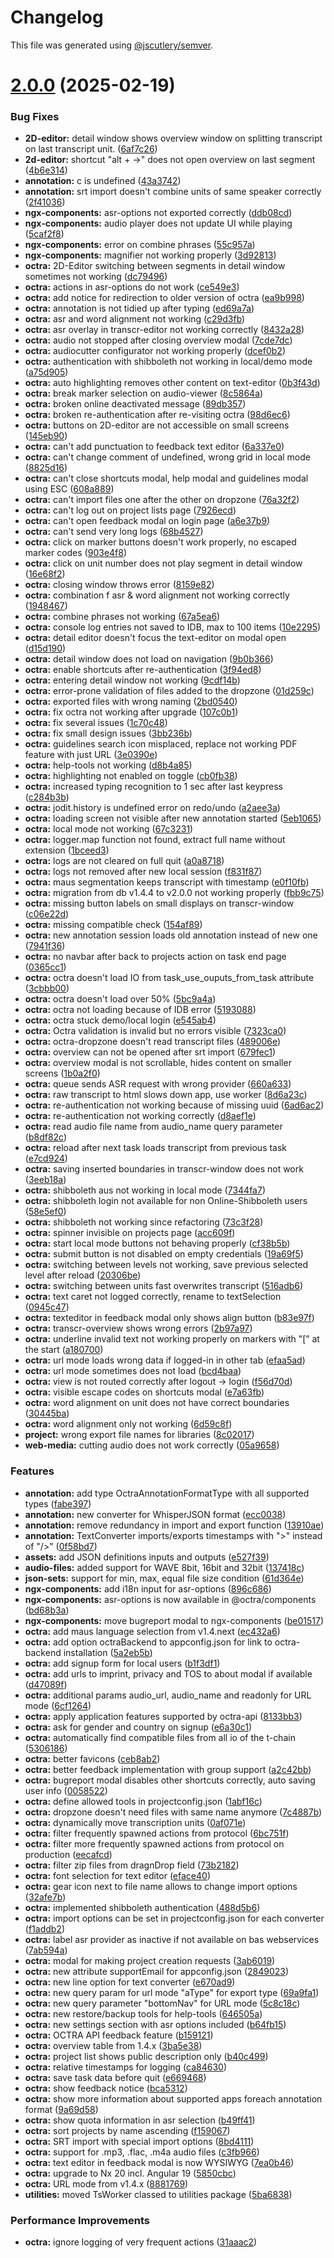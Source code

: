 # Changelog

This file was generated using [@jscutlery/semver](https://github.com/jscutlery/semver).

# [2.0.0](https://github.com/IPS-LMU/octra/compare/octra-1.4.4...octra-2.0.0) (2025-02-19)

### Bug Fixes

- **2D-editor:** detail window shows overview window on splitting transcript on last transcript unit. ([6af7c26](https://github.com/IPS-LMU/octra/commit/6af7c26e0db1149e3e3cd3a98b4822b6e802083a))
- **2d-editor:** shortcut "alt + ->" does not open overview on last segment ([4b6e314](https://github.com/IPS-LMU/octra/commit/4b6e31493cd80c844bf1ff02b07a66d86194b23c))
- **annotation:** c is undefined ([43a3742](https://github.com/IPS-LMU/octra/commit/43a3742f113215998bc44f968dbf10498a91e842))
- **annotation:** srt import doesn't combine units of same speaker correctly ([2f41036](https://github.com/IPS-LMU/octra/commit/2f41036a90eb756872ccc4118729f989c9910243))
- **ngx-components:** asr-options not exported correctly ([ddb08cd](https://github.com/IPS-LMU/octra/commit/ddb08cd6138334476e7ec2bcf935652f9f025050))
- **ngx-components:** audio player does not update UI while playing ([5caf2f8](https://github.com/IPS-LMU/octra/commit/5caf2f87aa595f80c605fdeda76c73315ecb54fd))
- **ngx-components:** error on combine phrases ([55c957a](https://github.com/IPS-LMU/octra/commit/55c957a889de4cd227bdb2dc953d2871b65f276b))
- **ngx-components:** magnifier not working properly ([3d92813](https://github.com/IPS-LMU/octra/commit/3d928137a9afcb285477dc13e6b0310d17d7b01f))
- **octra:** 2D-Editor switching between segments in detail window sometimes not working ([dc79496](https://github.com/IPS-LMU/octra/commit/dc7949691162d64a793497eb3621e9b38c2b996f))
- **octra:** actions in asr-options do not work ([ce549e3](https://github.com/IPS-LMU/octra/commit/ce549e368159ea87b22f49340e638c8ef847a6e4))
- **octra:** add notice for redirection to older version of octra ([ea9b998](https://github.com/IPS-LMU/octra/commit/ea9b998a0443e6d198fa816068c6668301eb251a))
- **octra:** annotation is not tidied up after typing ([ed69a7a](https://github.com/IPS-LMU/octra/commit/ed69a7ad64937aa51f233bb7cfafc360bc9904d3))
- **octra:** asr and word alignment not working ([c29d3fb](https://github.com/IPS-LMU/octra/commit/c29d3fb849ae5f4b8c067faa7b4474c28cfc4a9e))
- **octra:** asr overlay in transcr-editor not working correctly ([8432a28](https://github.com/IPS-LMU/octra/commit/8432a28cbf6684380b083f44ce711ee31372b480))
- **octra:** audio not stopped after closing overview modal ([7cde7dc](https://github.com/IPS-LMU/octra/commit/7cde7dc1a8ed2e382bbdad1483009bb9ad0cb9ad))
- **octra:** audiocutter configurator not working properly ([dcef0b2](https://github.com/IPS-LMU/octra/commit/dcef0b24719eaff53ad1a0620fc6cb3cb87cdc8e))
- **octra:** authentication with shibboleth not working in local/demo mode ([a75d905](https://github.com/IPS-LMU/octra/commit/a75d90528a185ba2104e927c78c2995a2224fb80))
- **octra:** auto highlighting removes other content on text-editor ([0b3f43d](https://github.com/IPS-LMU/octra/commit/0b3f43d6b8064b52ed363be2735ffdd158bb4f7b))
- **octra:** break marker selection on audio-viewer ([8c5864a](https://github.com/IPS-LMU/octra/commit/8c5864a6076210632d37094994cfd71eec7694df))
- **octra:** broken online deactivated message ([89db357](https://github.com/IPS-LMU/octra/commit/89db3572517ffa45207da774933e5801a09e275d))
- **octra:** broken re-authentication after re-visiting octra ([98d6ec6](https://github.com/IPS-LMU/octra/commit/98d6ec6f022bcec67e37ed8174badadda82ba26c))
- **octra:** buttons on 2D-editor are not accessible on small screens ([145eb90](https://github.com/IPS-LMU/octra/commit/145eb90afcfff94bafa9ff422028f4f87308162f))
- **octra:** can't add punctuation to feedback text editor ([6a337e0](https://github.com/IPS-LMU/octra/commit/6a337e027c6b7562d763aaff346b1c88397a0f46))
- **octra:** can't change comment of undefined, wrong grid in local mode ([8825d16](https://github.com/IPS-LMU/octra/commit/8825d1622beb989da34b1bbe30f89df44d647493))
- **octra:** can't close shortcuts modal, help modal and guidelines modal using ESC ([608a889](https://github.com/IPS-LMU/octra/commit/608a8898f3dfe5665da99bcdc4350bf4e56921bd))
- **octra:** can't import files one after the other on dropzone ([76a32f2](https://github.com/IPS-LMU/octra/commit/76a32f268588a5bc60f119c8b5e3eb56a65332a7))
- **octra:** can't log out on project lists page ([7926ecd](https://github.com/IPS-LMU/octra/commit/7926ecde986dc684ee5b52dbb3a27d9f3b28b256))
- **octra:** can't open feedback modal on login page ([a6e37b9](https://github.com/IPS-LMU/octra/commit/a6e37b956d2509ac73fed31cdd68b70a4b929f16))
- **octra:** can't send very long logs ([68b4527](https://github.com/IPS-LMU/octra/commit/68b4527c407750991a54090a1a8e1d54620e1a1f))
- **octra:** click on marker buttons doesn't work properly, no escaped marker codes ([903e4f8](https://github.com/IPS-LMU/octra/commit/903e4f886f3cdc40fd99ec37bfdd6539317b0cf9))
- **octra:** click on unit number does not play segment in detail window ([16e68f2](https://github.com/IPS-LMU/octra/commit/16e68f2d679502e28109868ccb8187a25f2c7459))
- **octra:** closing window throws error ([8159e82](https://github.com/IPS-LMU/octra/commit/8159e827bd34571e9977c0617ff7c8826059ce55))
- **octra:** combination f asr & word alignment not working correctly ([1948467](https://github.com/IPS-LMU/octra/commit/194846784ec000ec745ea0e20d4d3006009bd0e5))
- **octra:** combine phrases not working ([67a5ea6](https://github.com/IPS-LMU/octra/commit/67a5ea69af37f5cf612a910467ce0967710c54b1))
- **octra:** console log entries not saved to IDB, max to 100 items ([10e2295](https://github.com/IPS-LMU/octra/commit/10e2295b2ce11231ded3a73676dc2938e4a889f9))
- **octra:** detail editor doesn't focus the text-editor on modal open ([d15d190](https://github.com/IPS-LMU/octra/commit/d15d190f9b9e6fa1ea60580f98ab72475bfaaea2))
- **octra:** detail window does not load on navigation ([9b0b366](https://github.com/IPS-LMU/octra/commit/9b0b366d86323668ffae70a7e735ce1703e0a7c1))
- **octra:** enable shortcuts after re-authentication ([3f94ed8](https://github.com/IPS-LMU/octra/commit/3f94ed8bf1f89674d0c5686383718e175b9fd18c))
- **octra:** entering detail window not working ([9cdf14b](https://github.com/IPS-LMU/octra/commit/9cdf14b2e2120bf711ed4a1f8050d71afde78b96))
- **octra:** error-prone validation of files added to the dropzone ([01d259c](https://github.com/IPS-LMU/octra/commit/01d259ca7e805917265d488c076fe4a44262a8f0))
- **octra:** exported files with wrong naming ([2bd0540](https://github.com/IPS-LMU/octra/commit/2bd05403b3cc8e7c1f6d7e0b647e378f2aa1996d))
- **octra:** fix octra not working after upgrade ([107c0b1](https://github.com/IPS-LMU/octra/commit/107c0b14a77ec26f3cc6f60d484a2fd987dcb48f))
- **octra:** fix several issues ([1c70c48](https://github.com/IPS-LMU/octra/commit/1c70c48d58351cae4adae18e632ef9746fcd69a1))
- **octra:** fix small design issues ([3bb236b](https://github.com/IPS-LMU/octra/commit/3bb236b51d33df1ee601a44e686271089bad8bdb))
- **octra:** guidelines search icon misplaced, replace not working PDF feature with just URL ([3e0390e](https://github.com/IPS-LMU/octra/commit/3e0390e4d8373c72774f862f46c618ac53404f09))
- **octra:** help-tools not working ([d8b4a85](https://github.com/IPS-LMU/octra/commit/d8b4a85fb6c3f8ade33cef48f06e1a295e8a6128))
- **octra:** highlighting not enabled on toggle ([cb0fb38](https://github.com/IPS-LMU/octra/commit/cb0fb384fe555d1e0df0219ffb4f858fc42df5f9))
- **octra:** increased typing recognition to 1 sec after last keypress ([c284b3b](https://github.com/IPS-LMU/octra/commit/c284b3b8bafc184d81b5b393138096bc4bc36a02))
- **octra:** jodit.history is undefined error on redo/undo ([a2aee3a](https://github.com/IPS-LMU/octra/commit/a2aee3a315938d154171b2ac1f32384516ac3829))
- **octra:** loading screen not visible after new annotation started ([5eb1065](https://github.com/IPS-LMU/octra/commit/5eb1065e96aea13ff1e23624fb6dabfbb7b195f1))
- **octra:** local mode not working ([67c3231](https://github.com/IPS-LMU/octra/commit/67c3231986a7be83bfcd2db787d455b2f576bfdd))
- **octra:** logger.map function not found, extract full name without extension ([1bceed3](https://github.com/IPS-LMU/octra/commit/1bceed3e2755e91e78c4c95ad3f8cd098c09fdfd))
- **octra:** logs are not cleared on full quit ([a0a8718](https://github.com/IPS-LMU/octra/commit/a0a871895e89db63e41b9070e27c7addad4ecfd5))
- **octra:** logs not removed after new local session ([f831f87](https://github.com/IPS-LMU/octra/commit/f831f8701f03aa4a068bd7e5a257e56123ccc647))
- **octra:** maus segmentation keeps transcript with timestamp ([e0f10fb](https://github.com/IPS-LMU/octra/commit/e0f10fba54c5c721573cdffe7058a574d89e1da2))
- **octra:** migration from db v1.4.4 to v2.0.0 not working properly ([fbb9c75](https://github.com/IPS-LMU/octra/commit/fbb9c755580b1a8ef0c51b9a7314b0ea909b9077))
- **octra:** missing button labels on small displays on transcr-window ([c06e22d](https://github.com/IPS-LMU/octra/commit/c06e22daac62324ce6d8b713e3533869e0f275f3))
- **octra:** missing compatible check ([154af89](https://github.com/IPS-LMU/octra/commit/154af89f0a5e3bb95fc8d3df494fd8fc5cd75fcb))
- **octra:** new annotation session loads old annotation instead of new one ([7941f36](https://github.com/IPS-LMU/octra/commit/7941f36325f537ad2a6224d3124d0e52b4366d4a))
- **octra:** no navbar after back to projects action on task end page ([0365cc1](https://github.com/IPS-LMU/octra/commit/0365cc19fec0b74da8e82ad033c2fac6ae4c5cc2))
- **octra:** octra doesn't load IO from task_use_ouputs_from_task attribute ([3cbbb00](https://github.com/IPS-LMU/octra/commit/3cbbb004fc7c5be0827c48641dc95ea16e72c378))
- **octra:** octra doesn't load over 50% ([5bc9a4a](https://github.com/IPS-LMU/octra/commit/5bc9a4a75768aaa954491980a774c34175cc53f2))
- **octra:** octra not loading because of IDB error ([5193088](https://github.com/IPS-LMU/octra/commit/5193088417ffdcc2cacb9ce5d65cc4e72dadbb6b))
- **octra:** octra stuck demo/local login ([e545ab4](https://github.com/IPS-LMU/octra/commit/e545ab4c857466edfe41bdedfb762a912336410e))
- **octra:** Octra validation is invalid but no errors visible ([7323ca0](https://github.com/IPS-LMU/octra/commit/7323ca093647c6ef84573ab7917ecb7927cab70d))
- **octra:** octra-dropzone doesn't read transcript files ([489006e](https://github.com/IPS-LMU/octra/commit/489006e05ca6cf98e7572ce4d168845bd60b9dcf))
- **octra:** overview can not be opened after srt import ([679fec1](https://github.com/IPS-LMU/octra/commit/679fec11d298a2998d584ed83c82fed83059f242))
- **octra:** overview modal is not scrollable, hides content on smaller screens ([1b0a2f0](https://github.com/IPS-LMU/octra/commit/1b0a2f0cffb3e2a4595100c9e4335689b32520b7))
- **octra:** queue sends ASR request with wrong provider ([660a633](https://github.com/IPS-LMU/octra/commit/660a633dea9aec40ab802d91ac0d7be504822ef2))
- **octra:** raw transcript to html slows down app, use worker ([8d6a23c](https://github.com/IPS-LMU/octra/commit/8d6a23caf0cff2dcce1f9b3c090f1d163221e521))
- **octra:** re-authentication not working because of missing uuid ([6ad6ac2](https://github.com/IPS-LMU/octra/commit/6ad6ac262dab0d4956cd511634095b1670ab435e))
- **octra:** re-authentication not working correctly ([d8aef1e](https://github.com/IPS-LMU/octra/commit/d8aef1e3d1f54aa5f7049f6787a28c8d2296f0e1))
- **octra:** read audio file name from audio_name query parameter ([b8df82c](https://github.com/IPS-LMU/octra/commit/b8df82ce4e0bddf63af0ceffa29f00c92f216042))
- **octra:** reload after next task loads transcript from previous task ([e7cd924](https://github.com/IPS-LMU/octra/commit/e7cd92450276234eab3c003333c725cd0070cccc))
- **octra:** saving inserted boundaries in transcr-window does not work ([3eeb18a](https://github.com/IPS-LMU/octra/commit/3eeb18aede44e9a720bc8678ccd4a8b12da84a17))
- **octra:** shibboleth aus not working in local mode ([7344fa7](https://github.com/IPS-LMU/octra/commit/7344fa7a752ba0a6d59dd9546dd4870c469c34cd))
- **octra:** shibboleth login not available for non Online-Shibboleth users ([58e5ef0](https://github.com/IPS-LMU/octra/commit/58e5ef0e0f186aa7c79873f69a59ad8c255f4cea))
- **octra:** shibboleth not working since refactoring ([73c3f28](https://github.com/IPS-LMU/octra/commit/73c3f28ca8d5e672bcdcf73d20c2b54f87c2f44d))
- **octra:** spinner invisible on projects page ([acc609f](https://github.com/IPS-LMU/octra/commit/acc609fd31b356e6d618411a2b82f7362980b832))
- **octra:** start local mode buttons not behaving properly ([cf38b5b](https://github.com/IPS-LMU/octra/commit/cf38b5bc4d359f016bcae2d694c1a5a64b4e597c))
- **octra:** submit button is not disabled on empty credentials ([19a69f5](https://github.com/IPS-LMU/octra/commit/19a69f5492f2dbecefa0c0e58b2ee0caef60a936))
- **octra:** switching between levels not working, save previous selected level after reload ([20306be](https://github.com/IPS-LMU/octra/commit/20306beb7678a435807ca4e81c5bd9b8bdf3d388))
- **octra:** switching between units fast overwrites transcript ([516adb6](https://github.com/IPS-LMU/octra/commit/516adb6d8d2289db3e90b04381f13909833a02e7))
- **octra:** text caret not logged correctly, rename to textSelection ([0945c47](https://github.com/IPS-LMU/octra/commit/0945c476801fdb32dc705914187de0e4c251d5be))
- **octra:** texteditor in feedback modal only shows align button ([b83e97f](https://github.com/IPS-LMU/octra/commit/b83e97f3676b020d6f7b774d7ec98f808e30ed44))
- **octra:** transcr-overview shows wrong errors ([2b97a97](https://github.com/IPS-LMU/octra/commit/2b97a976e2156b265b1661369e6ccaf6f90d5e3d))
- **octra:** underline invalid text not working properly on markers with "[” at the start ([a180700](https://github.com/IPS-LMU/octra/commit/a1807009492793c6fa68a96f666a8cb901ea5384))
- **octra:** url mode loads wrong data if logged-in in other tab ([efaa5ad](https://github.com/IPS-LMU/octra/commit/efaa5ad3fe64308f78363fd078a8d214663912a3))
- **octra:** url mode sometimes does not load ([bcd4baa](https://github.com/IPS-LMU/octra/commit/bcd4baae17a57ed6ae2271266eb535770a716909))
- **octra:** view is not routed correctly after logout -> login ([f56d70d](https://github.com/IPS-LMU/octra/commit/f56d70df9a8277534d523bfbd97d4f2afbe64fa8))
- **octra:** visible escape codes on shortcuts modal ([e7a63fb](https://github.com/IPS-LMU/octra/commit/e7a63fb542ee0841e21ffae1cdf9704a22525b1c))
- **octra:** word alignment on unit does not have correct boundaries ([30445ba](https://github.com/IPS-LMU/octra/commit/30445ba1892b71bf1e259905e5e9a08a57106c6c))
- **octra:** word alignment only not working ([6d59c8f](https://github.com/IPS-LMU/octra/commit/6d59c8f0c4b06902fe24741eb61a45a0028ac571))
- **project:** wrong export file names for libraries ([8c02017](https://github.com/IPS-LMU/octra/commit/8c02017e1263c8f1dd3353966482f80e0e8f396d))
- **web-media:** cutting audio does not work correctly ([05a9658](https://github.com/IPS-LMU/octra/commit/05a965874dd7785f311ef7f41f194daec1f0c09b))

### Features

- **annotation:** add type OctraAnnotationFormatType with all supported types ([fabe397](https://github.com/IPS-LMU/octra/commit/fabe397b751c58245890a8651c22fe36d6883179))
- **annotation:** new converter for WhisperJSON format ([ecc0038](https://github.com/IPS-LMU/octra/commit/ecc00383e6d3f44031440fb664c7880be131fb64))
- **annotation:** remove redundancy in import and export function ([13910ae](https://github.com/IPS-LMU/octra/commit/13910ae2589f937b17b31744c5454242fc71c325))
- **annotation:** TextConverter imports/exports timestamps with ">" instead of "/>" ([0f58bd7](https://github.com/IPS-LMU/octra/commit/0f58bd7c2ea3a8dd8360e15f7333abd8791e9fa4))
- **assets:** add JSON definitions inputs and outputs ([e527f39](https://github.com/IPS-LMU/octra/commit/e527f399f1032219c086105905db2281906a2535))
- **audio-files:** added support for WAVE 8bit, 16bit and 32bit ([137418c](https://github.com/IPS-LMU/octra/commit/137418cf7147665e9e4b323db5a10887a0686891))
- **json-sets:** support for min, max, equal file size condition ([61d364e](https://github.com/IPS-LMU/octra/commit/61d364e8591c719b5895a5e5fa504a6f4a3d8ad9))
- **ngx-components:** add i18n input for asr-options ([896c686](https://github.com/IPS-LMU/octra/commit/896c686596f0732443861c200986f4e665ece56a))
- **ngx-components:** asr-options is now available in @octra/components ([bd68b3a](https://github.com/IPS-LMU/octra/commit/bd68b3aad6be0ef9d9db4e90778c410ea1bf0699))
- **ngx-components:** move bugreport modal to ngx-components ([be01517](https://github.com/IPS-LMU/octra/commit/be0151749a89a5c20ee7994bd362f014c699894f))
- **octra:** add maus language selection from v1.4.next ([ec432a6](https://github.com/IPS-LMU/octra/commit/ec432a606b1972bf252388411c2fa335e89fc7b2))
- **octra:** add option octraBackend to appconfig.json for link to octra-backend installation ([5a2eb5b](https://github.com/IPS-LMU/octra/commit/5a2eb5bcae6c32c9ed6a7beaf537361b60828ac2))
- **octra:** add signup form for local users ([b1f3df1](https://github.com/IPS-LMU/octra/commit/b1f3df151204a200f19d4a2ff49a36e3436debdf))
- **octra:** add urls to imprint, privacy and TOS to about modal if available ([d47089f](https://github.com/IPS-LMU/octra/commit/d47089fbc9c6d67ced5c2f362b10e9eff69cb0d4))
- **octra:** additional params audio_url, audio_name and readonly for URL mode ([6cf1264](https://github.com/IPS-LMU/octra/commit/6cf12649a7d1c987e522ede4719104876842111e))
- **octra:** apply application features supported by octra-api ([8133bb3](https://github.com/IPS-LMU/octra/commit/8133bb33eb096e123311d487ea788d5f3443f6e9))
- **octra:** ask for gender and country on signup ([e6a30c1](https://github.com/IPS-LMU/octra/commit/e6a30c16c6218ce689d1b27244ce5ddd55852338))
- **octra:** automatically find compatible files from all io of the t-chain ([5306186](https://github.com/IPS-LMU/octra/commit/530618654a957243d9aae61cd1cd1184f78200fe))
- **octra:** better favicons ([ceb8ab2](https://github.com/IPS-LMU/octra/commit/ceb8ab2723fe5327a6ca6877da6c80fce1831168))
- **octra:** better feedback implementation with group support ([a2c42bb](https://github.com/IPS-LMU/octra/commit/a2c42bbea8a1f5444ba11196b71bcbc4d70e91a0))
- **octra:** bugreport modal disables other shortcuts correctly, auto saving user info ([0058522](https://github.com/IPS-LMU/octra/commit/0058522843f504b2a1f9ad89bee78e8ece9345f0))
- **octra:** define allowed tools in projectconfig.json ([1abf16c](https://github.com/IPS-LMU/octra/commit/1abf16cd606ab900597a4b0896cbe8816f03c3d5))
- **octra:** dropzone doesn't need files with same name anymore ([7c4887b](https://github.com/IPS-LMU/octra/commit/7c4887b76b3d320bdf5795e51c766412d5e273db))
- **octra:** dynamically move transcription units ([0af071e](https://github.com/IPS-LMU/octra/commit/0af071e4f399411160c8925a5e458a673f176d92))
- **octra:** filter frequently spawned actions from protocol ([6bc751f](https://github.com/IPS-LMU/octra/commit/6bc751f418e098ce38221d7952a6ec93fb4a7ce9))
- **octra:** filter more frequently spawned actions from protocol on production ([eecafcd](https://github.com/IPS-LMU/octra/commit/eecafcd407db59570ec82a6deb58cc8ae06d327c))
- **octra:** filter zip files from dragnDrop field ([73b2182](https://github.com/IPS-LMU/octra/commit/73b21829aa3d047cd56a7f57d2144a0f9314f168))
- **octra:** font selection for text editor ([eface40](https://github.com/IPS-LMU/octra/commit/eface409001a0fe166cb2276e5da5c37e2dd482a))
- **octra:** gear icon next to file name allows to change import options ([32afe7b](https://github.com/IPS-LMU/octra/commit/32afe7b3af1c2b8825115dc00c58ad25153b0f6f))
- **octra:** implemented shibboleth authentication ([488d5b6](https://github.com/IPS-LMU/octra/commit/488d5b647016443a4f64c77f193be5f7caafaff7))
- **octra:** import options can be set in projectconfig.json for each converter ([f1addb2](https://github.com/IPS-LMU/octra/commit/f1addb2e762a5f37ab02b371dde1103168074fe6))
- **octra:** label asr provider as inactive if not available on bas webservices ([7ab594a](https://github.com/IPS-LMU/octra/commit/7ab594a170e822ae4487d08351c6f50c72380106))
- **octra:** modal for making project creation requests ([3ab6019](https://github.com/IPS-LMU/octra/commit/3ab6019f998ef84fb2e6403b023a4a3d26046c25))
- **octra:** new attribute supportEmail for appconfig.json ([2849023](https://github.com/IPS-LMU/octra/commit/28490231f7ec8398a57000dd7e56b9f95d7f0d73))
- **octra:** new line option for text converter ([e670ad9](https://github.com/IPS-LMU/octra/commit/e670ad91fbe0414c515d34585ff2625cf2cec114))
- **octra:** new query param for url mode "aType" for export type ([69a9fa1](https://github.com/IPS-LMU/octra/commit/69a9fa15314e5bc304d73010693559dc605aa405))
- **octra:** new query parameter "bottomNav" for URL mode ([5c8c18c](https://github.com/IPS-LMU/octra/commit/5c8c18c596d58a9a4a4c129a73f9d4682e6890c3))
- **octra:** new restore/backup tools for help-tools ([646505a](https://github.com/IPS-LMU/octra/commit/646505ab596eacc31040396a4be2a558279dd1cd))
- **octra:** new settings section with asr options included ([b64fb15](https://github.com/IPS-LMU/octra/commit/b64fb15e282411137787f2abd03c2468686a6e3a))
- **octra:** OCTRA API feedback feature ([b159121](https://github.com/IPS-LMU/octra/commit/b159121f20f36af59b22c828aab9f509fee523e9))
- **octra:** overview table from 1.4.x ([3ba5e38](https://github.com/IPS-LMU/octra/commit/3ba5e384c795b8dfdc7a74b76bbf545cf88227f9))
- **octra:** project list shows public description only ([b40c499](https://github.com/IPS-LMU/octra/commit/b40c499173a0ac7b7439417e687e975c4e5317e7))
- **octra:** relative timestamps for logging ([ca84630](https://github.com/IPS-LMU/octra/commit/ca84630c7a476b6b78b6f646de211e996403d604))
- **octra:** save task data before quit ([e669468](https://github.com/IPS-LMU/octra/commit/e669468b3b0798d5a2bb44e7a83fd0f9cb2e1f2b))
- **octra:** show feedback notice ([bca5312](https://github.com/IPS-LMU/octra/commit/bca5312b15b8d21d65f86842bdc577644f9b7544))
- **octra:** show more information about supported apps foreach annotation format ([9a69d58](https://github.com/IPS-LMU/octra/commit/9a69d589b764c9dff44a0a5942d9602e69704a53))
- **octra:** show quota information in asr selection ([b49ff41](https://github.com/IPS-LMU/octra/commit/b49ff413289b6e6a3a6dce0f4cca8458fe641b82))
- **octra:** sort projects by name ascending ([f159067](https://github.com/IPS-LMU/octra/commit/f159067692de356ee73b8663a4d1585b45a69d93))
- **octra:** SRT import with special import options ([8bd4111](https://github.com/IPS-LMU/octra/commit/8bd4111373784735ad0b7d19be016a908afea060))
- **octra:** support for .mp3, .flac, .m4a audio files ([c3fb966](https://github.com/IPS-LMU/octra/commit/c3fb9667b8f83aba8a8bd6da52382a5b00c01f71))
- **octra:** text editor in feedback modal is now WYSIWYG ([7ea0b46](https://github.com/IPS-LMU/octra/commit/7ea0b466f97b2f16ad3b0ee4f93a892a66ad9c6c))
- **octra:** upgrade to Nx 20 incl. Angular 19 ([5850cbc](https://github.com/IPS-LMU/octra/commit/5850cbcb71a6664ca53e9a038443e913390910c3))
- **octra:** URL mode from v1.4.x ([8881769](https://github.com/IPS-LMU/octra/commit/8881769d2c9e342a4762fbcc55ac6b84bc6a5a48))
- **utilities:** moved TsWorker classed to utilities package ([5ba6838](https://github.com/IPS-LMU/octra/commit/5ba68383aafa88cf9077f83e09cfdeff541fa66a))

### Performance Improvements

- **octra:** ignore logging of very frequent actions ([31aaac2](https://github.com/IPS-LMU/octra/commit/31aaac2955487a7c9aad08767879fa304f32b2a5))
